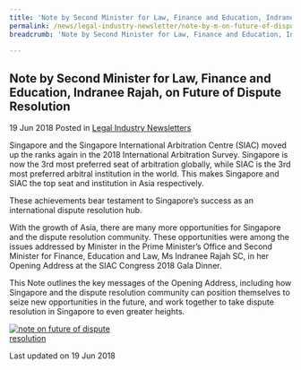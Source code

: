 ```yaml
---
title: 'Note by Second Minister for Law, Finance and Education, Indranee Rajah, on Future of Dispute Resolution'
permalink: /news/legal-industry-newsletter/note-by-m-on-future-of-dispute-resolution/
breadcrumb: 'Note by Second Minister for Law, Finance and Education, Indranee Rajah, on Future of Dispute Resolution'

---
```



<style>
  .image {width: 200px;}
  .image img {max-width: 100%;}
</style>

Note by Second Minister for Law, Finance and Education, Indranee Rajah, on Future of Dispute Resolution
---

19 Jun 2018 Posted in [Legal Industry Newsletters](/news/legal-industry-newsletters/)

Singapore and the Singapore International Arbitration Centre (SIAC) moved up the ranks again in the 2018 International Arbitration Survey. Singapore is now the 3rd most preferred seat of arbitration globally, while SIAC is the 3rd most preferred arbitral institution in the world. This makes Singapore and SIAC the top seat and institution in Asia respectively.

These achievements bear testament to Singapore’s success as an international dispute resolution hub.

With the growth of Asia, there are many more opportunities for Singapore and the dispute resolution community. These opportunities were among the issues addressed by Minister in the Prime Minister’s Office and Second Minister for Finance, Education and Law, Ms Indranee Rajah SC, in her Opening Address at the SIAC Congress 2018 Gala Dinner.

This Note outlines the key messages of the Opening Address, including how Singapore and the dispute resolution community can position themselves to seize new opportunities in the future, and work together to take dispute resolution in Singapore to even greater heights.

<div class="image">
  <a href="/files/NoteonFutureofDisputeResolution.pdf/"><img src="/images/1529391755383.jpg/" title="note on future of dispute resolution" alt="note on future of dispute resolution"></a>
</div>

<p class="right-side-updated">Last updated on 19 Jun 2018</p>
